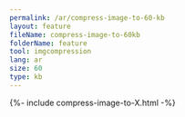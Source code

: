 ```yaml
---
permalink: /ar/compress-image-to-60-kb
layout: feature
fileName: compress-image-to-60kb
folderName: feature
tool: imgcompression
lang: ar
size: 60
type: kb
---
```


{%- include compress-image-to-X.html -%}
